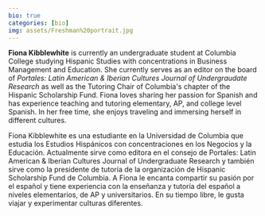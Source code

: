 ```yaml
---
bio: true
categories: [bio]
img: assets/Freshman%20portrait.jpg 
---
```

<strong>Fiona Kibblewhite</strong> is currently an undergraduate student at Columbia College studying Hispanic Studies with concentrations in Business Management and Education. She currently serves as an editor on the board of <i>Portales: Latin American & Iberian Cultures Journal of Undergraudate Research</i> as well as the Tutoring Chair of Columbia's chapter of the Hispanic Scholarship Fund. Fiona loves sharing her passion for Spanish and has experience teaching and tutoring elementary, AP, and college level Spanish. In her free time, she enjoys traveling and immersing herself in different cultures.

<stong>Fiona Kibblewhite</strong> es una estudiante en la Universidad de Columbia que estudia los Estudios Hispánicos con concentraciones en los Negocios y la Educación. Actualmente sirve como editora en el consejo de Portales: Latin American & Iberian Cultures Journal of Undergraduate Research</i> y también sirve como la presidente de tutoría de la organización de Hispanic Scholarship Fund de Columbia. A Fiona le encanta compartir su pasión por el español y tiene experiencia con la enseñanza y tutoría del español a niveles elementarios, de AP y universitarios. En su tiempo libre, le gusta viajar y experimentar culturas diferentes.

